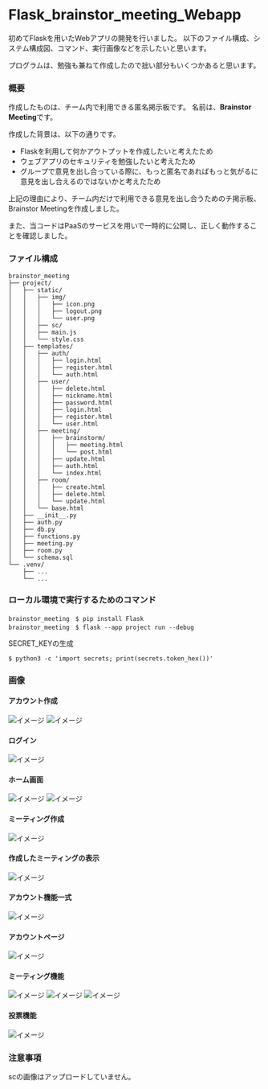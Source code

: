 # Flask_brainstor_meeting_Webapp

初めてFlaskを用いたWebアプリの開発を行いました。
以下のファイル構成、システム構成図、コマンド、実行画像などを示したいと思います。

プログラムは、勉強も兼ねて作成したので拙い部分もいくつかあると思います。


### 概要
作成したものは、チーム内で利用できる匿名掲示板です。
名前は、**Brainstor Meeting**です。

作成した背景は、以下の通りです。
- Flaskを利用して何かアウトプットを作成したいと考えたため
- ウェブアプリのセキュリティを勉強したいと考えたため
- グループで意見を出し合っている際に、もっと匿名であればもっと気がるに意見を出し合えるのではないかと考えたため

上記の理由により、チーム内だけで利用できる意見を出し合うためのチ掲示板、Brainstor Meetingを作成しました。

また、当コードはPaaSのサービスを用いで一時的に公開し、正しく動作することを確認しました。

### ファイル構成
```
brainstor_meeting
├── project/
│   ├── static/
│   │   ├── img/
│   │   │   ├── icon.png
│   │   │   ├── logout.png
│   │   │   └── user.png
│   │   ├── sc/
│   │   ├── main.js
│   │   └── style.css
│   ├── templates/
│   │   ├── auth/
│   │   │   ├── login.html
│   │   │   ├── register.html
│   │   │   └── auth.html
│   │   ├── user/
│   │   │   ├── delete.html
│   │   │   ├── nickname.html
│   │   │   ├── password.html
│   │   │   ├── login.html
│   │   │   ├── register.html
│   │   │   └── user.html
│   │   ├── meeting/
│   │   │   ├── brainstorm/
│   │   │   │   ├── meeting.html
│   │   │   │   └── post.html
│   │   │   ├── update.html
│   │   │   ├── auth.html
│   │   │   └── index.html
│   │   ├── room/
│   │   │   ├── create.html
│   │   │   ├── delete.html
│   │   │   └── update.html
│   │   └── base.html
│   ├── __init__.py
│   ├── auth.py
│   ├── db.py
│   ├── functions.py
│   ├── meeting.py
│   ├── room.py
│   └── schema.sql
└── .venv/
    ├── ...
    └── ...
```

### ローカル環境で実行するためのコマンド
```
brainstor_meeting　$ pip install Flask
brainstor_meeting　$ flask --app project run --debug
```
SECRET_KEYの生成
```
$ python3 -c 'import secrets; print(secrets.token_hex())'
```

### 画像

#### アカウント作成
![イメージ](images_for_readme/0.png)
![イメージ](images_for_readme/1.png)

#### ログイン
![イメージ](images_for_readme/2.png)

#### ホーム画面
![イメージ](images_for_readme/3.png)
![イメージ](images_for_readme/4.png)

#### ミーティング作成
![イメージ](images_for_readme/5.png)

#### 作成したミーティングの表示
![イメージ](images_for_readme/6.png)

#### アカウント機能一式
![イメージ](images_for_readme/7.png)

#### アカウントページ
![イメージ](images_for_readme/8.png)

####  ミーティング機能
![イメージ](images_for_readme/9.png)
![イメージ](images_for_readme/10.png)
![イメージ](images_for_readme/12.png)

####  投票機能
![イメージ](images_for_readme/11.png)


### 注意事項
scの画像はアップロードしていません。